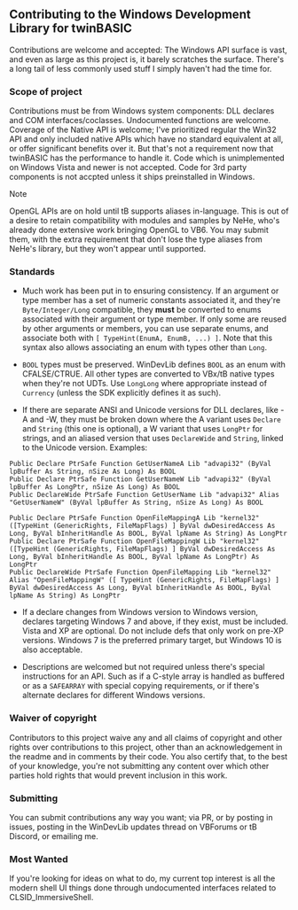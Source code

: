 ## Contributing to the Windows Development Library for twinBASIC

Contributions are welcome and accepted: The Windows API surface is vast, and even as large as this project is, it barely scratches the surface. There's a long tail of less commonly used stuff I simply haven't had the time for. 

### Scope of project

Contributions must be from Windows system components: DLL declares and COM interfaces/coclasses. Undocumented functions are welcome. Coverage of the Native API is welcome; I've prioritized regular the Win32 API and only included native APIs which have no standard equivalent at all, or offer significant benefits over it. But that's not a requirement now that twinBASIC has the performance to handle it. Code which is unimplemented on Windows Vista and newer is not accepted. Code for 3rd party components is not accpted unless it ships preinstalled in Windows. 

> [!NOTE]
> OpenGL APIs are on hold until tB supports aliases in-language. This is out of a desire to retain compatibility with modules and samples by NeHe, who's already done extensive work bringing OpenGL to VB6. You may submit them, with the extra requirement that don't lose the type aliases from NeHe's library, but they won't appear until supported.

### Standards

- Much work has been put in to ensuring consistency. If an argument or type member has a set of numeric constants associated it, and they're `Byte/Integer/Long` compatible, they **must** be converted to enums associated with their argument or type member. If only some are reused by other arguments or members, you can use separate enums, and associate both with `[ TypeHint(EnumA, EnumB, ...) ]`. Note that this syntax also allows associating an enum with types other than `Long`.

- `BOOL` types must be preserved. WinDevLib defines `BOOL` as an enum with CFALSE/CTRUE. All other types are converted to VBx/tB native types when they're not UDTs. Use `LongLong` where appropriate instead of `Currency` (unless the SDK explicitly defines it as such). 

- If there are separate ANSI and Unicode versions for DLL declares, like -A and -W, they must be broken down where the A variant uses `Declare` and `String` (this one is optional), a W variant that uses `LongPtr` for strings, and an aliased version that uses `DeclareWide` and `String`, linked to the Unicode version. Examples:

```vba
Public Declare PtrSafe Function GetUserNameA Lib "advapi32" (ByVal lpBuffer As String, nSize As Long) As BOOL
Public Declare PtrSafe Function GetUserNameW Lib "advapi32" (ByVal lpBuffer As LongPtr, nSize As Long) As BOOL
Public DeclareWide PtrSafe Function GetUserName Lib "advapi32" Alias "GetUserNameW" (ByVal lpBuffer As String, nSize As Long) As BOOL

Public Declare PtrSafe Function OpenFileMappingA Lib "kernel32" ([TypeHint (GenericRights, FileMapFlags) ] ByVal dwDesiredAccess As Long, ByVal bInheritHandle As BOOL, ByVal lpName As String) As LongPtr
Public Declare PtrSafe Function OpenFileMappingW Lib "kernel32" ([TypeHint (GenericRights, FileMapFlags) ] ByVal dwDesiredAccess As Long, ByVal bInheritHandle As BOOL, ByVal lpName As LongPtr) As LongPtr
Public DeclareWide PtrSafe Function OpenFileMapping Lib "kernel32" Alias "OpenFileMappingW" ([ TypeHint (GenericRights, FileMapFlags) ] ByVal dwDesiredAccess As Long, ByVal bInheritHandle As BOOL, ByVal lpName As String) As LongPtr

```

- If a declare changes from Windows version to Windows version, declares targeting Windows 7 and above, if they exist, must be included. Vista and XP are optional. Do not include defs that only work on pre-XP versions. Windows 7 is the preferred primary target, but Windows 10 is also acceptable.

- Descriptions are welcomed but not required unless there's special instructions for an API. Such as if a C-style array is handled as buffered or as a `SAFEARRAY` with special copying requirements, or if there's alternate declares for different Windows versions.

### Waiver of copyright

Contributors to this project waive any and all claims of copyright and other rights over contributions to this project, other than an acknowledgement in the readme and in comments by their code. You also certify that, to the best of your knowledge, you're not submitting any content over which other parties hold rights that would prevent inclusion in this work.

### Submitting

You can submit contributions any way you want; via PR, or by posting in issues, posting in the WinDevLib updates thread on VBForums or tB Discord, or emailing me. 


### Most Wanted

If you're looking for ideas on what to do, my current top interest is all the modern shell UI things done through undocumented interfaces related to CLSID_ImmersiveShell. 
